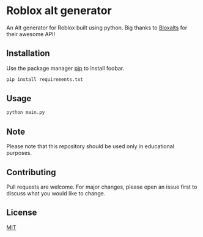# Roblox alt generator

An Alt generator for Roblox built using python.
Big thanks to [Bloxalts](https://discord.gg/nsDfQJ8sES) for their awesome API!

## Installation

Use the package manager [pip](https://pip.pypa.io/en/stable/) to install foobar.

```bash
pip install requirements.txt
```

## Usage

```bash
python main.py
```

## Note
Please note that this repository should be used only in educational purposes.

## Contributing
Pull requests are welcome. For major changes, please open an issue first to discuss what you would like to change.

## License
[MIT](https://choosealicense.com/licenses/mit/)
